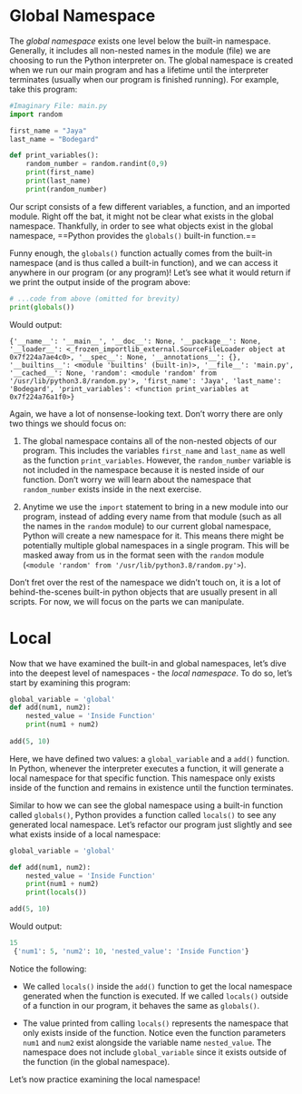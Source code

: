 # Global Namespace
The _global namespace_ exists one level below the built-in namespace. Generally, it includes all non-nested names in the module (file) we are choosing to run the Python interpreter on. The global namespace is created when we run our main program and has a lifetime until the interpreter terminates (usually when our program is finished running). For example, take this program:

```py
#Imaginary File: main.py
import random 

first_name = "Jaya"
last_name = "Bodegard"  

def print_variables():  
	random_number = random.randint(0,9)  
	print(first_name)  
	print(last_name)  
	print(random_number)
```

Our script consists of a few different variables, a function, and an imported module. Right off the bat, it might not be clear what exists in the global namespace. Thankfully, in order to see what objects exist in the global namespace, ==Python provides the `globals()` built-in function.==

Funny enough, the `globals()` function actually comes from the built-in namespace (and is thus called a built-in function), and we can access it anywhere in our program (or any program)! Let’s see what it would return if we print the output inside of the program above:

```py
# ...code from above (omitted for brevity)
print(globals())
```

Would output:

```
{'__name__': '__main__', '__doc__': None, '__package__': None, '__loader__': <_frozen_importlib_external.SourceFileLoader object at 0x7f224a7ae4c0>, '__spec__': None, '__annotations__': {}, '__builtins__': <module 'builtins' (built-in)>, '__file__': 'main.py', '__cached__': None, 'random': <module 'random' from '/usr/lib/python3.8/random.py'>, 'first_name': 'Jaya', 'last_name': 'Bodegard', 'print_variables': <function print_variables at 0x7f224a76a1f0>}
```

Again, we have a lot of nonsense-looking text. Don’t worry there are only two things we should focus on:

1.  The global namespace contains all of the non-nested objects of our program. This includes the variables `first_name` and `last_name` as well as the function `print_variables`. However, the `random_number` variable is not included in the namespace because it is nested inside of our function. Don’t worry we will learn about the namespace that `random_number` exists inside in the next exercise.
    
2.  Anytime we use the `import` statement to bring in a new module into our program, instead of adding every name from that module (such as all the names in the `random` module) to our current global namespace, Python will create a new namespace for it. This means there might be potentially multiple global namespaces in a single program. This will be masked away from us in the format seen with the `random` module (`<module 'random' from '/usr/lib/python3.8/random.py'>`).
    

Don’t fret over the rest of the namespace we didn’t touch on, it is a lot of behind-the-scenes built-in python objects that are usually present in all scripts. For now, we will focus on the parts we can manipulate.

# Local 
Now that we have examined the built-in and global namespaces, let’s dive into the deepest level of namespaces - the _local namespace_. To do so, let’s start by examining this program:

```py
global_variable = 'global' 
def add(num1, num2):  
	nested_value = 'Inside Function'     
	print(num1 + num2) 
	
add(5, 10) 
```

Here, we have defined two values: a `global_variable` and a `add()` function. In Python, whenever the interpreter executes a function, it will generate a local namespace for that specific function. This namespace only exists inside of the function and remains in existence until the function terminates.

Similar to how we can see the global namespace using a built-in function called `globals()`, Python provides a function called `locals()` to see any generated local namespace. Let’s refactor our program just slightly and see what exists inside of a local namespace:

```py
global_variable = 'global' 

def add(num1, num2):  
	nested_value = 'Inside Function'     
	print(num1 + num2)  
	print(locals()) 

add(5, 10) 
```

Would output:

```py
15
 {'num1': 5, 'num2': 10, 'nested_value': 'Inside Function'}
```

Notice the following:

-   We called `locals()` inside the `add()` function to get the local namespace generated when the function is executed. If we called `locals()` outside of a function in our program, it behaves the same as `globals()`.
    
-   The value printed from calling `locals()` represents the namespace that only exists inside of the function. Notice even the function parameters `num1` and `num2` exist alongside the variable name `nested_value`. The namespace does not include `global_variable` since it exists outside of the function (in the global namespace).
    

Let’s now practice examining the local namespace!